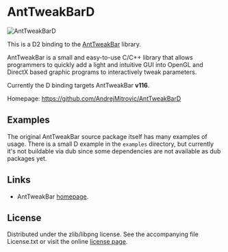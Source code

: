 # AntTweakBarD

![AntTweakBarD](https://raw.github.com/AndrejMitrovic/AntTweakBarD/master/screenshots/tweak.png)

This is a D2 binding to the [AntTweakBar](http://anttweakbar.sourceforge.net) library.

AntTweakBar is a small and easy-to-use C/C++ library that allows programmers
to quickly add a light and intuitive GUI into OpenGL and DirectX based
graphic programs to interactively tweak parameters.

Currently the D binding targets AntTweakBar **v116**.

Homepage: https://github.com/AndrejMitrovic/AntTweakBarD

## Examples

The original AntTweakBar source package itself has many examples of usage.
There is a small D example in the `examples` directory, but currently it's not
buildable via dub since some dependencies are not available as dub packages yet.

## Links

- AntTweakBar [homepage](http://anttweakbar.sourceforge.net).

## License

Distributed under the zlib/libpng license.
See the accompanying file License.txt or visit the online
[license page](http://anttweakbar.sourceforge.net/doc/tools:anttweakbar:license).
